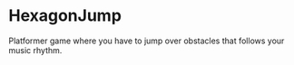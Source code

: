 # HexagonJump
Platformer game where you have to jump over obstacles that follows your music rhythm.
